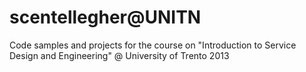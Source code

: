 scentellegher@UNITN
=============

Code samples and projects for the course on "Introduction to Service Design and Engineering" @ University of Trento
2013


